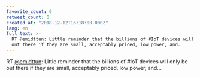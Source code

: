 ```yaml
---
favorite_count: 0
retweet_count: 0
created_at: "2018-12-12T16:18:08.000Z"
lang: en
full_text: >-
  RT @emidttun: Little reminder that the billions of #IoT devices will only be
  out there if they are small, acceptably priced, low power, and…
---
```


RT [@emidttun](https://twitter.com/emidttun): Little reminder that the billions
of #IoT devices will only be out there if they are small, acceptably priced, low
power, and…
